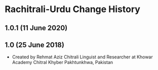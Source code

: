 Rachitrali-Urdu Change History
==============================

1.0.1 (11 June 2020)
-----------------

1.0 (25 June 2018)
-----------------
* Created by Rehmat Aziz Chitrali Linguist and Researcher at Khowar Academy Chitral Khyber Pakhtunkhwa, Pakistan

